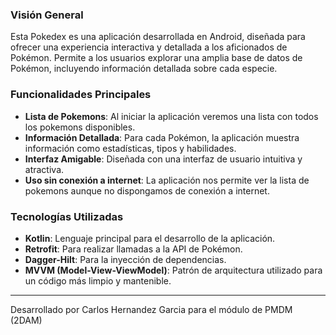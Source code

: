 ### Visión General
Esta Pokedex es una aplicación desarrollada en Android, diseñada para ofrecer una experiencia interactiva y detallada a los aficionados de Pokémon. Permite a los usuarios explorar una amplia base de datos de Pokémon, incluyendo información detallada sobre cada especie.

### Funcionalidades Principales
- **Lista de Pokemons**: Al iniciar la aplicación veremos una lista con todos los pokemons disponibles.
- **Información Detallada**: Para cada Pokémon, la aplicación muestra información como estadísticas, tipos y habilidades.
- **Interfaz Amigable**: Diseñada con una interfaz de usuario intuitiva y atractiva.
- **Uso sin conexión a internet**: La aplicación nos permite ver la lista de pokemons aunque no dispongamos de conexión a internet.

### Tecnologías Utilizadas
- **Kotlin**: Lenguaje principal para el desarrollo de la aplicación.
- **Retrofit**: Para realizar llamadas a la API de Pokémon.
- **Dagger-Hilt**: Para la inyección de dependencias.
- **MVVM (Model-View-ViewModel)**: Patrón de arquitectura utilizado para un código más limpio y mantenible.

---

Desarrollado por Carlos Hernandez Garcia para el módulo de PMDM (2DAM)
